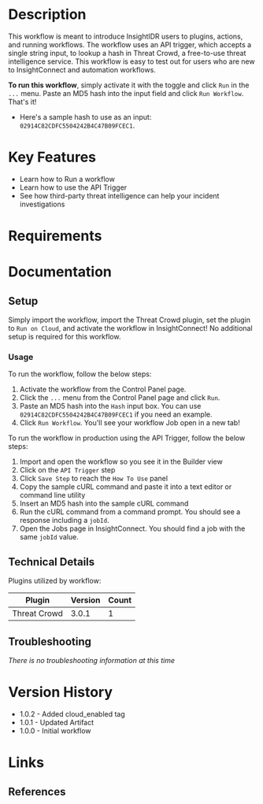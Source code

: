 # Description

This workflow is meant to introduce InsightIDR users to plugins, actions, and running workflows. The workflow uses an API trigger, which accepts a single string input, to lookup a hash in Threat Crowd, a free-to-use threat intelligence service. This workflow is easy to test out for users who are new to InsightConnect and automation workflows.

**To run this workflow**, simply activate it with the toggle and click `Run` in the `...` menu. Paste an MD5 hash into the input field and click `Run Workflow`. That's it!
* Here's a sample hash to use as an input: `02914C82CDFC5504242B4C47B09FCEC1`.

# Key Features

* Learn how to Run a workflow
* Learn how to use the API Trigger
* See how third-party threat intelligence can help your incident investigations

# Requirements

# Documentation

## Setup

Simply import the workflow, import the Threat Crowd plugin, set the plugin to `Run on Cloud`, and activate the workflow in InsightConnect! No additional setup is required for this workflow.

### Usage

To run the workflow, follow the below steps:

1. Activate the workflow from the Control Panel page.
2. Click the `...` menu from the Control Panel page and click `Run`.
3. Paste an MD5 hash into the `Hash` input box. You can use `02914C82CDFC5504242B4C47B09FCEC1` if you need an example.
4. Click `Run Workflow`. You'll see your workflow Job open in a new tab!

To run the workflow in production using the API Trigger, follow the below steps:

1. Import and open the workflow so you see it in the Builder view
2. Click on the `API Trigger` step
3. Click `Save Step` to reach the `How To Use` panel
4. Copy the sample cURL command and paste it into a text editor or command line utility
6. Insert an MD5 hash into the sample cURL command
7. Run the cURL command from a command prompt. You should see a response including a `jobId`.
8. Open the Jobs page in InsightConnect. You should find a job with the same `jobId` value.


## Technical Details

Plugins utilized by workflow:

|Plugin|Version|Count|
|----|----|--------|
|Threat Crowd|3.0.1|1|

## Troubleshooting

_There is no troubleshooting information at this time_

# Version History

* 1.0.2 - Added cloud_enabled tag
* 1.0.1 - Updated Artifact
* 1.0.0 - Initial workflow

# Links

## References
